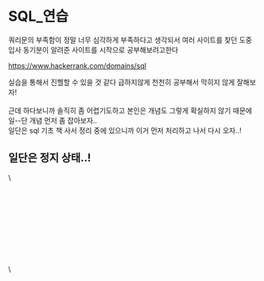 # SQL\_연습

쿼리문의 부족함이 정말 너무 심각하게 부족하다고 생각되서 여러 사이트를 찾던 도중 입사 동기분이 알려준 사이트를 시작으로 공부해보려고한다

https://www.hackerrank.com/domains/sql

실습을 통해서 진핼할 수 있을 것 같다 급하지않게 천천히 공부해서 막히지 않게 잘해보자!\
\
근데 하다보니까 솔직히 좀 어렵기도하고 본인은 개념도 그렇게 확실하지 않기 때문에 일--단 개념 먼저 좀 잡아보자..\
일단은 sql 기초 책 사서 정리 중에 있으니까 이거 먼저 처리하고 나서 다시 오자..!

## 일단은 정지 상태..!

\


\
\
\
\
\
\
\
\
\
\
